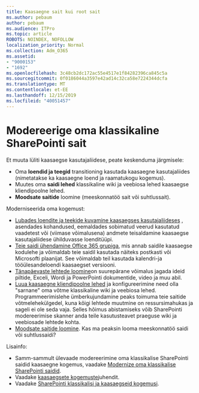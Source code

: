 ```yaml
---
title: Kaasaegne sait kui root sait
ms.author: pebaum
author: pebaum
ms.audience: ITPro
ms.topic: article
ROBOTS: NOINDEX, NOFOLLOW
localization_priority: Normal
ms.collection: Adm_O365
ms.assetid:
- "9000153"
- "1692"
ms.openlocfilehash: 3c48cb2dc172ac55e4517e1f84282396ca845c5a
ms.sourcegitcommit: 0f0186044a3597e42ad14c32ca58e7224344dcfa
ms.translationtype: MT
ms.contentlocale: et-EE
ms.lasthandoff: 12/15/2019
ms.locfileid: "40051457"
---
```

# <a name="modernize-your-classic-sharepoint-site"></a>Modereerige oma klassikaline SharePointi sait

Et muuta lüliti kaasaegse kasutajaliidese, peate keskenduma järgmisele:

- Oma **loendid ja teegid** transitioning kasutada kaasaegne kasutajaliides (nimetatakse ka kaasaegne loend ja raamatukogu kogemus).
- Muutes oma **saidi lehed** klassikaline wiki ja veebiosa lehed kaasaegse kliendipoolne lehed.
- **Moodsate saitide** loomine (meeskonnatöö sait või suhtlussait).

Moderniseerida oma kogemust:
- [Lubades loendite ja teekide kuvamine kaasaegses kasutajaliideses](https://docs.microsoft.com/sharepoint/dev/transform/modernize-userinterface-lists-and-libraries) , asendades kohandused, eemaldades sobimatud veerud kasutatud vaadetest või (viimase võimalusena) andmete teisaldamine kaasaegse kasutajaliidese ühilduvasse loenditüüpi.
- [Teie saidi ühendamine Office 365 grupiga](https://docs.microsoft.com/sharepoint/dev/transform/modernize-connect-to-office365-group), mis annab saidile kaasaegse kodulehe ja võimaldab teie saidil kasutada näiteks postkasti või Microsofti plaanijat. See võimaldab teil kasutada kalendri-ja tööülesandeloendi kaasaegset versiooni.
- [Tänapäevaste lehtede loomine](https://support.office.com/article/create-and-use-modern-pages-on-a-sharepoint-site-b3d46deb-27a6-4b1e-87b8-df851e503dec)on suurepärane võimalus jagada ideid piltide, Exceli, Wordi ja PowerPointi dokumentide, video ja muu abil.
- [Luua kaasaegne kliendipoolne lehed](https://docs.microsoft.com/sharepoint/dev/transform/modernize-userinterface-site-pages) ja konfigureerimine need olla "sarnane" oma võtme klassikaline wiki ja veebiosa lehed. Programmeerimislehe ümberkujundamine peaks toimuma teie saitide võtmelehekülgedel, kuna kõigi lehtede muutmine on ressursimahukas ja sageli ei ole seda vaja. Selles hõimus abistamiseks võib SharePointi modereerimise skanner anda teile kasutusteavet praeguse wiki ja veebiosade lehtede kohta.
- [Moodsate saitide loomine](https://support.office.com/article/create-a-team-site-in-sharepoint-ef10c1e7-15f3-42a3-98aa-b5972711777d). Kas ma peaksin looma meeskonnatöö saidi või suhtlussaidi?

Lisainfo: 
- Samm-sammult ülevaade modereerimine oma klassikalise SharePointi saidid kaasaegne kogemus, vaadake [Modernize oma klassikalise SharePointi saidid](https://docs.microsoft.com/sharepoint/dev/transform/modernize-classic-sites).
- Vaadake [kaasaegsete kogemuste](https://docs.microsoft.com/sharepoint/guide-to-sharepoint-modern-experience)juhendit.
- Vaadake [SharePointi klassikalisi ja kaasaegseid kogemusi](https://support.office.com/article/sharepoint-classic-and-modern-experiences-5725c103-505d-4a6e-9350-300d3ec7d73f). 




